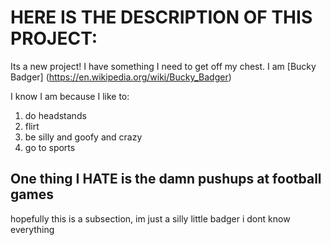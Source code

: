 # HERE IS THE DESCRIPTION OF THIS PROJECT: 

Its a new project! I have something I need to get off my chest. I am [Bucky Badger] (https://en.wikipedia.org/wiki/Bucky_Badger)

I know I am because I like to: 
1. do headstands
2. flirt 
3. be silly and goofy and crazy 
4. go to sports

## One thing I **HATE** is the damn pushups at football games 

hopefully this is a subsection, im just a silly little badger i dont know everything 